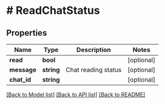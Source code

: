 # # ReadChatStatus

## Properties

Name | Type | Description | Notes
------------ | ------------- | ------------- | -------------
**read** | **bool** |  | [optional] 
**message** | **string** | Chat reading status | [optional] 
**chat_id** | **string** |  | [optional] 

[[Back to Model list]](../../README.md#documentation-for-models) [[Back to API list]](../../README.md#documentation-for-api-endpoints) [[Back to README]](../../README.md)


